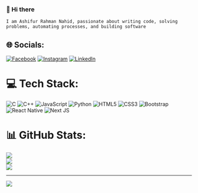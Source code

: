 ### 👋 Hi there 

```
I am Ashifur Rahman Nahid, passionate about writing code, solving problems, automating processes, and building software
```

## 🌐 Socials:
[![Facebook](https://img.shields.io/badge/Facebook-%231877F2.svg?logo=Facebook&logoColor=white)](https://facebook.com/ashifurnahid) [![Instagram](https://img.shields.io/badge/Instagram-%23E4405F.svg?logo=Instagram&logoColor=white)](https://instagram.com/ashifurnahid) [![LinkedIn](https://img.shields.io/badge/LinkedIn-%230077B5.svg?logo=linkedin&logoColor=white)](https://linkedin.com/in/ashifurnahid) 

# 💻 Tech Stack:
 ![C](https://img.shields.io/badge/c-%2300599C.svg?style=for-the-badge&logo=c&logoColor=white) ![C++](https://img.shields.io/badge/c++-%2300599C.svg?style=for-the-badge&logo=c%2B%2B&logoColor=white) ![JavaScript](https://img.shields.io/badge/javascript-%23323330.svg?style=for-the-badge&logo=javascript&logoColor=%23F7DF1E) ![Python](https://img.shields.io/badge/python-3670A0?style=for-the-badge&logo=python&logoColor=ffdd54) ![HTML5](https://img.shields.io/badge/html5-%23E34F26.svg?style=for-the-badge&logo=html5&logoColor=white) ![CSS3](https://img.shields.io/badge/css3-%231572B6.svg?style=for-the-badge&logo=css3&logoColor=white) ![Bootstrap](https://img.shields.io/badge/bootstrap-%238511FA.svg?style=for-the-badge&logo=bootstrap&logoColor=white) ![React Native](https://img.shields.io/badge/react_native-%2320232a.svg?style=for-the-badge&logo=react&logoColor=%2361DAFB) ![Next JS](https://img.shields.io/badge/Next-black?style=for-the-badge&logo=next.js&logoColor=white) 
# 📊 GitHub Stats:
![](https://github-readme-stats.vercel.app/api?username=AshifurNahid&theme=gruvbox&hide_border=false&include_all_commits=false&count_private=false)<br/>
![](https://github-readme-streak-stats.herokuapp.com/?user=AshifurNahid&theme=gruvbox&hide_border=false)<br/>
![](https://github-readme-stats.vercel.app/api/top-langs/?username=AshifurNahid&theme=gruvbox&hide_border=false&include_all_commits=false&count_private=false&layout=compact)

---
[![](https://visitcount.itsvg.in/api?id=AshifurNahid&icon=2&color=0)](https://visitcount.itsvg.in)

<!-- Proudly created with GPRM ( https://gprm.itsvg.in ) -->

